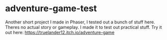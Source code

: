 # adventure-game-test

Another short project I made in Phaser, I tested out a bunch of stuff here.
Theres no actual story or gameplay. I made it to test out practical stuff.
Try it out here: https://truelander12.itch.io/adventure-game
